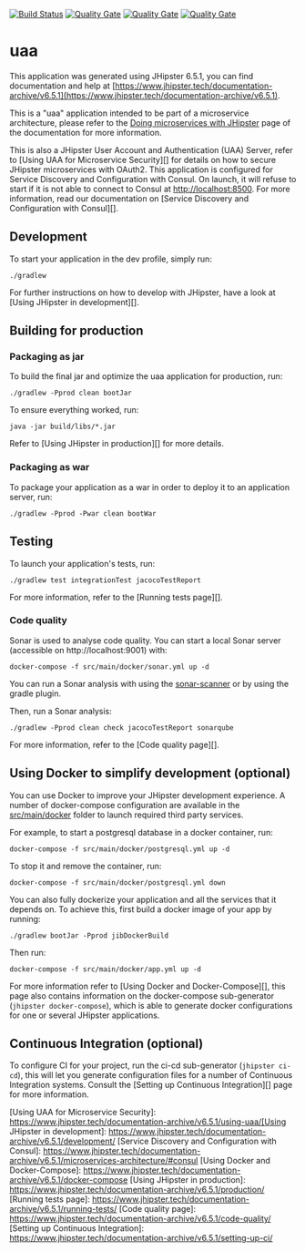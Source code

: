 [![Build Status](https://travis-ci.org/xm-online/xm-uaa.svg?branch=master)](https://travis-ci.org/xm-online/xm-uaa) [![Quality Gate](https://sonarcloud.io/api/project_badges/measure?&metric=sqale_index&branch=master&project=xm-online:xm-uaa)](https://sonarcloud.io/dashboard/index/xm-online:xm-uaa) [![Quality Gate](https://sonarcloud.io/api/project_badges/measure?&metric=ncloc&branch=master&project=xm-online:xm-uaa)](https://sonarcloud.io/dashboard/index/xm-online:xm-uaa) [![Quality Gate](https://sonarcloud.io/api/project_badges/measure?&metric=coverage&branch=master&project=xm-online:xm-uaa)](https://sonarcloud.io/dashboard/index/xm-online:xm-uaa)

# uaa

This application was generated using JHipster 6.5.1, you can find documentation and help at [https://www.jhipster.tech/documentation-archive/v6.5.1](https://www.jhipster.tech/documentation-archive/v6.5.1).

This is a "uaa" application intended to be part of a microservice architecture, please refer to the [Doing microservices with JHipster][] page of the documentation for more information.

This is also a JHipster User Account and Authentication (UAA) Server, refer to [Using UAA for Microservice Security][] for details on how to secure JHipster microservices with OAuth2.
This application is configured for Service Discovery and Configuration with Consul. On launch, it will refuse to start if it is not able to connect to Consul at [http://localhost:8500](http://localhost:8500). For more information, read our documentation on [Service Discovery and Configuration with Consul][].

## Development

To start your application in the dev profile, simply run:

    ./gradlew

For further instructions on how to develop with JHipster, have a look at [Using JHipster in development][].

## Building for production

### Packaging as jar

To build the final jar and optimize the uaa application for production, run:

    ./gradlew -Pprod clean bootJar

To ensure everything worked, run:

    java -jar build/libs/*.jar

Refer to [Using JHipster in production][] for more details.

### Packaging as war

To package your application as a war in order to deploy it to an application server, run:

    ./gradlew -Pprod -Pwar clean bootWar

## Testing

To launch your application's tests, run:

    ./gradlew test integrationTest jacocoTestReport

For more information, refer to the [Running tests page][].

### Code quality

Sonar is used to analyse code quality. You can start a local Sonar server (accessible on http://localhost:9001) with:

```
docker-compose -f src/main/docker/sonar.yml up -d
```

You can run a Sonar analysis with using the [sonar-scanner](https://docs.sonarqube.org/display/SCAN/Analyzing+with+SonarQube+Scanner) or by using the gradle plugin.

Then, run a Sonar analysis:

```
./gradlew -Pprod clean check jacocoTestReport sonarqube
```

For more information, refer to the [Code quality page][].

## Using Docker to simplify development (optional)

You can use Docker to improve your JHipster development experience. A number of docker-compose configuration are available in the [src/main/docker](src/main/docker) folder to launch required third party services.

For example, to start a postgresql database in a docker container, run:

    docker-compose -f src/main/docker/postgresql.yml up -d

To stop it and remove the container, run:

    docker-compose -f src/main/docker/postgresql.yml down

You can also fully dockerize your application and all the services that it depends on.
To achieve this, first build a docker image of your app by running:

    ./gradlew bootJar -Pprod jibDockerBuild

Then run:

    docker-compose -f src/main/docker/app.yml up -d

For more information refer to [Using Docker and Docker-Compose][], this page also contains information on the docker-compose sub-generator (`jhipster docker-compose`), which is able to generate docker configurations for one or several JHipster applications.

## Continuous Integration (optional)

To configure CI for your project, run the ci-cd sub-generator (`jhipster ci-cd`), this will let you generate configuration files for a number of Continuous Integration systems. Consult the [Setting up Continuous Integration][] page for more information.

[jhipster homepage and latest documentation]: https://www.jhipster.tech
[jhipster 6.5.1 archive]: https://www.jhipster.tech/documentation-archive/v6.5.1
[doing microservices with jhipster]: https://www.jhipster.tech/documentation-archive/v6.5.1/microservices-architecture/

[Using UAA for Microservice Security]: https://www.jhipster.tech/documentation-archive/v6.5.1/using-uaa/[Using JHipster in development]: https://www.jhipster.tech/documentation-archive/v6.5.1/development/
[Service Discovery and Configuration with Consul]: https://www.jhipster.tech/documentation-archive/v6.5.1/microservices-architecture/#consul
[Using Docker and Docker-Compose]: https://www.jhipster.tech/documentation-archive/v6.5.1/docker-compose
[Using JHipster in production]: https://www.jhipster.tech/documentation-archive/v6.5.1/production/
[Running tests page]: https://www.jhipster.tech/documentation-archive/v6.5.1/running-tests/
[Code quality page]: https://www.jhipster.tech/documentation-archive/v6.5.1/code-quality/
[Setting up Continuous Integration]: https://www.jhipster.tech/documentation-archive/v6.5.1/setting-up-ci/
